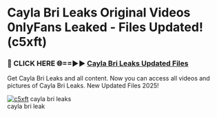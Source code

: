 # Cayla Bri Leaks Original Videos 0nlyFans Leaked - Files Updated! (c5xft)

<h3>🔴 CLICK HERE 🌐==►► <a href="https://tinyurl.com/2wckxsce" rel="nofollow">Cayla Bri Leaks Updated Files</a></h3>

Get Cayla Bri Leaks and all content. Now you can access all videos and pictures of Cayla Bri Leaks. New Updated Files 2025!

[![c5xft](https://i.imgur.com/AFduVYN.gif)](https://tinyurl.com/2wckxsce)
cayla bri leaks<br>
cayla bri leak